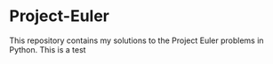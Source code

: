# Project-Euler
This repository contains my solutions to the Project Euler problems in Python. 
This is a test 
